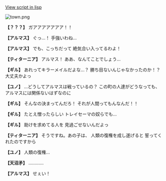 [View script in lisp](../scripts/100203061.txt)

![town.png](../images/backgrounds/town.png)

**【？？？】**
ガアアアアアアア！！

**【アルマス】**
ぐっ…！
手強いわね…

**【アルマス】**
でも、こっちだって
絶気合い入ってるわよ！

**【ティターニア】**
アルマス！
ああ、なんてことでしょう…

**【ギル】**
あれってキラーメイルだよな…？
勝ち目ないんじゃなかったのか！？
大丈夫かよっ

**【ユノ】**
…どうしてアルマスは戦っているの？
この町の人達がどうなっても、
アルマスには関係ないはずなのに

**【ギル】**
そんなの決まってんだろ！
それが人間ってもんなんだ！！

**【ギル】**
たとえ憎ったらしい
トレイセーマの奴らでも…

**【ギル】**
助けを求めてる人を
見過ごせないんだよっ

**【ティターニア】**
そうですね。あの子は、
人類の復権を成し遂げると
誓ってくれたのですから

**【ユノ】**
人類の復権…

**【天沼矛】**
…………

**【アルマス】**
せぇい！
